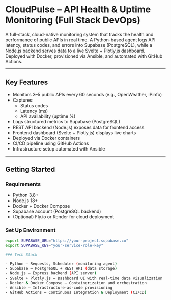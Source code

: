 # CloudPulse – API Health & Uptime Monitoring (Full Stack DevOps)

A full-stack, cloud-native monitoring system that tracks the health and performance of public APIs in real time. A Python-based agent logs API latency, status codes, and errors into Supabase (PostgreSQL), while a Node.js backend serves data to a live Svelte + Plotly.js dashboard. Deployed with Docker, provisioned via Ansible, and automated with GitHub Actions.

---

## Key Features

- Monitors 3–5 public APIs every 60 seconds (e.g., OpenWeather, IPinfo)
- Captures:
  - Status codes
  - Latency (ms)
  - API availability (uptime %)
- Logs structured metrics to Supabase (PostgreSQL)
- REST API backend (Node.js) exposes data for frontend access
- Frontend dashboard (Svelte + Plotly.js) displays live charts
- Deployed via Docker containers
- CI/CD pipeline using GitHub Actions
- Infrastructure setup automated with Ansible

---

## Getting Started

### Requirements

- Python 3.8+
- Node.js 18+
- Docker + Docker Compose
- Supabase account (PostgreSQL backend)
- (Optional) Fly.io or Render for cloud deployment

### Set Up Environment

```bash
export SUPABASE_URL="https://your-project.supabase.co"
export SUPABASE_KEY="your-service-role-key"

### Tech Stack

- Python – Requests, Scheduler (monitoring agent)
- Supabase – PostgreSQL + REST API (data storage)
- Node.js – Express backend (API server)
- Svelte + Plotly.js – Dashboard UI with real-time data visualization
- Docker & Docker Compose – Containerization and orchestration
- Ansible – Infrastructure-as-code provisioning
- GitHub Actions – Continuous Integration & Deployment (CI/CD)
